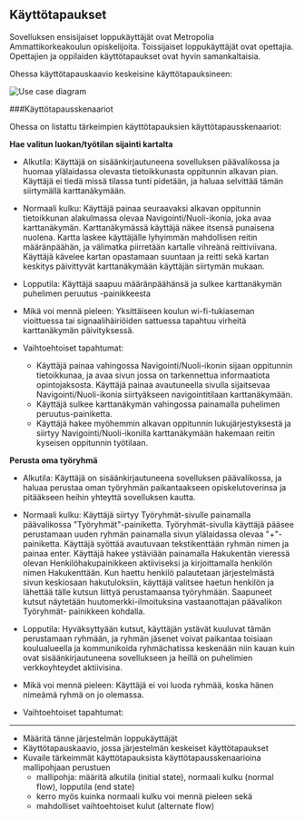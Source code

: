 ## Käyttötapaukset

Sovelluksen ensisijaiset loppukäyttäjät ovat Metropolia Ammattikorkeakoulun opiskelijoita.
Toissijaiset loppukäyttäjät ovat opettajia. Opettajien ja oppilaiden käyttötapaukset ovat hyvin 
samankaltaisia.

Ohessa käyttötapauskaavio keskeisine käyttötapauksineen:

![Use case diagram](http://users.metropolia.fi/~ilariju/Ohjelmistotuotanto/UseCase_Diagram2.png)


###Käyttötapausskenaariot

Ohessa on listattu tärkeimpien käyttötapauksien käyttötapausskenaariot:

**Hae valitun luokan/työtilan sijainti kartalta**

- Alkutila: Käyttäjä on sisäänkirjautuneena sovelluksen päävalikossa ja huomaa ylälaidassa olevasta 
tietoikkunasta oppitunnin alkavan pian. Käyttäjä ei tiedä missä tilassa tunti pidetään, ja haluaa 
selvittää tämän siirtymällä karttanäkymään.

- Normaali kulku: Käyttäjä painaa seuraavaksi alkavan oppitunnin tietoikkunan alakulmassa olevaa 
Navigointi/Nuoli-ikonia, joka avaa karttanäkymän. Karttanäkymässä käyttäjä näkee itsensä punaisena nuolena.
Kartta laskee käyttäjälle lyhyimmän mahdollisen reitin määränpäähän, ja välimatka piirretään kartalle 
vihreänä reittiviivana. Käyttäjä kävelee kartan opastamaan suuntaan ja reitti sekä kartan keskitys 
päivittyvät karttanäkymään käyttäjän siirtymän mukaan. 

- Lopputila: Käyttäjä saapuu määränpäähänsä ja sulkee karttanäkymän puhelimen peruutus -painikkeesta

- Mikä voi mennä pieleen: Yksittäiseen koulun wi-fi-tukiaseman vioittuessa tai signaalihäiriöiden sattuessa
tapahtuu virheitä karttanäkymän päivityksessä.

- Vaihtoehtoiset tapahtumat: 
	- Käyttäjä painaa vahingossa Navigointi/Nuoli-ikonin sijaan oppitunnin tietoikkunaa, ja avaa sivun jossa on tarkennettua 
	  informaatiota opintojaksosta. Käyttäjä painaa avautuneella sivulla sijaitsevaa Navigointi/Nuoli-ikonia siirtyäkseen navigointitilaan
      karttanäkymään.
	- Käyttäjä sulkee karttanäkymän vahingossa painamalla puhelimen peruutus-painiketta.
	- Käyttäjä hakee myöhemmin alkavan oppitunnin lukujärjestyksestä ja siirtyy Navigointi/Nuoli-ikonilla 
	  karttanäkymään hakemaan reitin kyseisen oppitunnin työtilaan. 
    
**Perusta oma työryhmä**

- Alkutila: Käyttäjä on sisäänkirjautuneena sovelluksen päävalikossa, ja haluaa perustaa oman työryhmän
  paikantaakseen opiskelutoverinsa ja pitääkseen heihin yhteyttä sovelluksen kautta. 

- Normaali kulku: Käyttäjä siirtyy Työryhmät-sivulle painamalla päävalikossa "Työryhmät"-painiketta. 
  Työryhmät-sivulla käyttäjä pääsee perustamaan uuden ryhmän painamalla sivun ylälaidassa olevaa 
  "+"-painiketta. Käyttäjä syöttää avautuvaan tekstikenttään ryhmän nimen ja painaa enter. Käyttäjä
  hakee ystäviään painamalla Hakukentän vieressä olevan Henkilöhakupainikkeen aktiiviseksi ja kirjoittamalla henkilön nimen
  Hakukenttään. Kun haettu henkilö palautetaan järjestelmästä sivun keskiosaan hakutuloksiin, käyttäjä valitsee haetun henkilön ja 
  lähettää tälle kutsun liittyä perustamaansa työryhmään. Saapuneet kutsut näytetään huutomerkki-ilmoituksina vastaanottajan päävalikon Työryhmät-
  painikkeen kohdalla. 
  
- Lopputila: Hyväksyttyään kutsut, käyttäjän ystävät kuuluvat tämän perustamaan ryhmään,
  ja ryhmän jäsenet voivat paikantaa toisiaan koulualueella ja kommunikoida ryhmächatissa keskenään niin 
  kauan kuin ovat sisäänkirjautuneena sovellukseen ja heillä on puhelimien verkkoyhteydet aktiivisina.

- Mikä voi mennä pieleen: Käyttäjä ei voi luoda ryhmää, koska hänen nimeämä ryhmä on jo olemassa.   

- Vaihtoehtoiset tapahtumat:    


--------------
* Määritä tänne järjestelmän loppukäyttäjät
* Käyttötapauskaavio, jossa järjestelmän keskeiset käyttötapaukset
* Kuvaile tärkeimmät käyttötapauksista käyttötapausskenaarioina mallipohjaan perustuen
  * mallipohja: määritä alkutila (initial state), normaali kulku (normal flow), lopputila (end state)
  * kerro myös kuinka normaali kulku voi mennä pieleen sekä
  * mahdolliset vaihtoehtoiset kulut (alternate flow)
